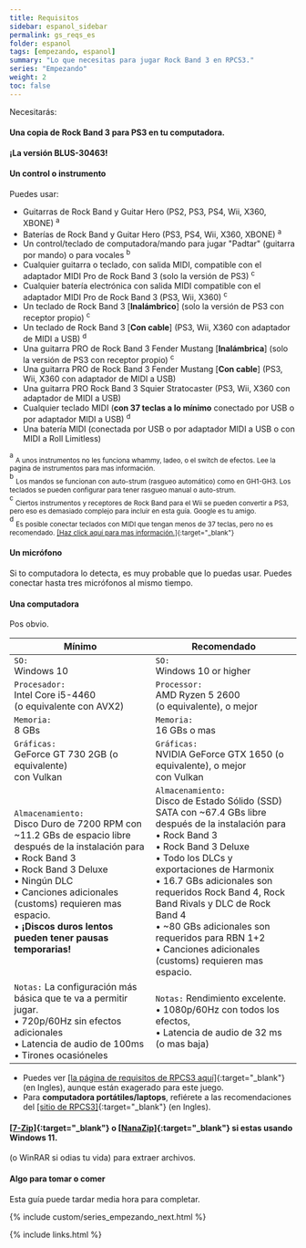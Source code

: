 ```yaml
---
title: Requisitos
sidebar: espanol_sidebar
permalink: gs_reqs_es
folder: espanol
tags: [empezando, espanol]
summary: "Lo que necesitas para jugar Rock Band 3 en RPCS3."
series: "Empezando"
weight: 2
toc: false
---
```


Necesitarás:

#### Una copia de Rock Band 3 para PS3 en tu computadora.
**¡La versión BLUS-30463!**

#### Un control o instrumento
Puedes usar:

* Guitarras de Rock Band y Guitar Hero (PS2, PS3, PS4, Wii, X360, XBONE) <sup>a
* Baterías de Rock Band y Guitar Hero (PS3, PS4, Wii, X360, XBONE) <sup>a
* Un control/teclado de computadora/mando para jugar "Padtar" (guitarra por mando) o para vocales <sup>b
* Cualquier guitarra o teclado, con salida MIDI, compatible con el adaptador MIDI Pro de Rock Band 3 (solo la versión de PS3) <sup>c
* Cualquier batería electrónica con salida MIDI compatible con el adaptador MIDI Pro de Rock Band 3 (PS3, Wii, X360) <sup>c
* Un teclado de Rock Band 3 \[**Inalámbrico**\] (solo la versión de PS3 con receptor propio) <sup>c
* Un teclado de Rock Band 3 \[**Con cable**\] (PS3, Wii, X360 con adaptador de MIDI a USB) <sup>d
* Una guitarra PRO de Rock Band 3 Fender Mustang \[**Inalámbrica**\] (solo la versión de PS3 con receptor propio) <sup>c
* Una guitarra PRO de Rock Band 3 Fender Mustang \[**Con cable**\] (PS3, Wii, X360 con adaptador de MIDI a USB)
* Una guitarra PRO Rock Band 3 Squier Stratocaster (PS3, Wii, X360 con adaptador de MIDI a USB)
* Cualquier teclado MIDI (**con 37 teclas a lo mínimo** conectado por USB o por adaptador MIDI a USB) <sup>d
* Una batería MIDI (conectada por USB o por adaptador MIDI a USB o con MIDI a Roll Limitless) <sup>

<sup>a</sup> <sub>A unos instrumentos no les funciona whammy, ladeo, o el switch de efectos. Lee la pagina de instrumentos para mas información.</sub>  
<sup>b</sup> <sub>Los mandos se funcionan con auto-strum (rasgueo automático) como en GH1-GH3. Los teclados se pueden configurar para tener rasgueo manual o auto-strum.</sub>  
<sup>c</sup> <sub>Ciertos instrumentos y receptores de Rock Band para el Wii se pueden convertir a PS3, pero eso es demasiado complejo para incluir en esta guía. Google es tu amigo.</sub>  
<sup>d</sup> <sub>Es posible conectar teclados con MIDI que tengan menos de 37 teclas, pero no es recomendado. [[Haz click aquí para mas información.]](https://rb3pc.milohax.org/ctrls_keys_midi_es){:target="_blank"}</sub>  

#### Un micrófono
Si to computadora lo detecta, es muy probable que lo puedas usar. Puedes conectar hasta tres micrófonos al mismo tiempo.

#### Una computadora
Pos obvio.

| **Mínimo** | **Recomendado** |
|--|--|
| `SO:` <br>Windows 10 | `SO:` <br>Windows 10 or higher |
| `Procesador:` <br>Intel Core i5-4460 <br>(o equivalente con AVX2) | `Processor:` <br>AMD Ryzen 5 2600 <br>(o equivalente), o mejor |
| `Memoria:` <br>8 GBs | `Memoria:` <br>16 GBs o mas |
| `Gráficas:` <br>GeForce GT 730 2GB (o equivalente) <br>con Vulkan | `Gráficas:` <br>NVIDIA GeForce GTX 1650 (o equivalente), o mejor <br>con Vulkan |
| `Almacenamiento:` <br>Disco Duro de 7200 RPM con ~11.2 GBs de espacio libre después de la instalación para <br>• Rock Band 3 <br>• Rock Band 3 Deluxe <br>• Ningún DLC <br>• Canciones adicionales (customs) requieren mas espacio. <br>• **¡Discos duros lentos pueden tener pausas temporarias!** | `Almacenamiento:` <br>Disco de Estado Sólido (SSD) SATA con ~67.4 GBs libre después de la instalación para <br>• Rock Band 3 <br>• Rock Band 3 Deluxe <br>• Todo los DLCs y exportaciones de Harmonix <br>• 16.7 GBs adicionales son requeridos Rock Band 4, Rock Band Rivals y DLC de Rock Band 4 <br>• ~80 GBs adicionales son requeridos para RBN 1+2 <br>• Canciones adicionales (customs) requieren mas espacio. |
| `Notas:` La configuración más básica que te va a permitir jugar. <br>• 720p/60Hz sin efectos adicionales <br>• Latencia de audio de 100ms <br>• Tirones ocasióneles | `Notas:` Rendimiento excelente. <br>• 1080p/60Hz con todos los efectos, <br>• Latencia de audio de 32 ms (o mas baja) |

* Puedes ver [[la página de requisitos de RPCS3 aquí]](https://rpcs3.net/quickstart#supported_devices_laptops){:target="_blank"} (en Ingles), aunque están exagerado para este juego.
* Para **computadora portátiles/laptops**, refiérete a las recomendaciones del [[sitio de RPCS3]](https://rpcs3.net/quickstart#supported_devices_laptops){:target="_blank"} (en Ingles).
 
#### [[7-Zip]](https://7zip-es.updatestar.com/){:target="_blank"} o [[NanaZip]](https://apps.microsoft.com/detail/9n8g7tscl18r){:target="_blank"} si estas usando Windows 11.
(o WinRAR si odias tu vida) para extraer archivos.

#### Algo para tomar o comer
Esta guía puede tardar media hora para completar.

{% include custom/series_empezando_next.html %}

{% include links.html %}